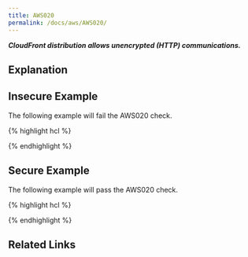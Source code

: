 ```yaml
---
title: AWS020
permalink: /docs/aws/AWS020/
---
```


***CloudFront distribution allows unencrypted (HTTP) communications.***

## Explanation



## Insecure Example

The following example will fail the AWS020 check.

{% highlight hcl %}

{% endhighlight %}

## Secure Example

The following example will pass the AWS020 check.

{% highlight hcl %}

{% endhighlight %}

## Related Links


